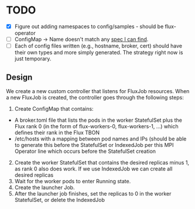# TODO

- [x] Figure out adding namespaces to config/samples - should be flux-operator
- [ ] ConfigMap -> Name doesn't match any [spec I can find](https://github.com/kubernetes/api/blob/e9a69791a998e7ead3a95fec1e420d52d62aa0f8/core/v1/types.go#L1605).
- [ ] Each of config files written (e.g., hostname, broker, cert) should have their own types and more simply generated. The strategy right now is just temporary.

## Design

We create a new custom controller that listens for FluxJob resources. When a new FluxJob is created, the controller goes through the following steps:

 1. Create ConfigMap that contains:
   - A broker.toml file that lists the pods in the worker StatefulSet plus the Flux rank 0 (in the form of flux-workers-0, flux-workers-1, ...) which defines their rank in the Flux TBON
   - /etc/hosts with a mapping between pod names and IPs (should be able to generate this before the StatefulSet  or IndexedJob per this MPI Operator line which occurs before the StatefulSet creation
 2. Create the worker StatefulSet that contains the desired replicas minus 1, as rank 0 also does work. If we use IndexedJob  we can create all desired replicas
 3. Wait for the worker pods to enter Running state.
 4. Create the launcher Job.
 5. After the launcher job finishes, set the replicas to 0 in the worker StatefulSet, or delete the IndexedJob 
